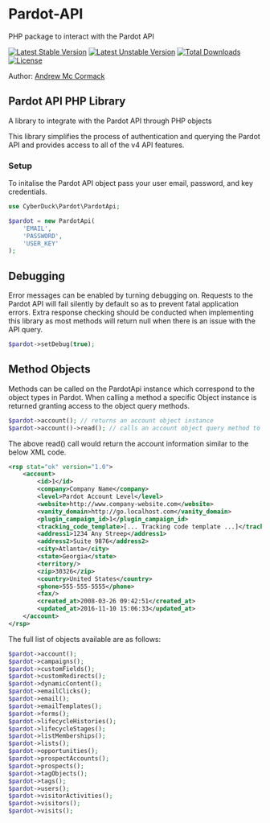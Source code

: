 # Pardot-API
PHP package to interact with the Pardot API

[![Latest Stable Version](https://poser.pugx.org/cyber-duck/Pardot-API/v/stable)](https://packagist.org/packages/cyber-duck/Pardot-API)
[![Latest Unstable Version](https://poser.pugx.org/cyber-duck/Pardot-API/v/unstable)](https://packagist.org/packages/cyber-duck/Pardot-API)
[![Total Downloads](https://poser.pugx.org/cyber-duck/Pardot-API/downloads)](https://packagist.org/packages/cyber-duck/Pardot-API)
[![License](https://poser.pugx.org/cyber-duck/Pardot-API/license)](https://packagist.org/packages/cyber-duck/Pardot-API)

Author: [Andrew Mc Cormack](https://github.com/Andrew-Mc-Cormack)

## Pardot API PHP Library

A library to integrate with the Pardot API through PHP objects

This library simplifies the process of authentication and querying the Pardot API and provides access to all of the v4 API features.

### Setup

To initalise the Pardot API object pass your user email, password, and key credentials.

```php
use CyberDuck\Pardot\PardotApi;

$pardot = new PardotApi(
    'EMAIL',
    'PASSWORD',
    'USER_KEY'
);
```

## Debugging

Error messages can be enabled by turning debugging on. Requests to the Pardot API will fail silently by default so as to prevent
fatal application errors. Extra response checking should be conducted when implementing this library as most methods will return
null when there is an issue with the API query.

```php
$pardot->setDebug(true);
```

## Method Objects

Methods can be called on the PardotApi instance which correspond to the object types in Pardot. When calling a method a specific Object instance is returned granting access to the object query methods.

```php
$pardot->account(); // returns an account object instance
$pardot->account()->read(); // calls an account object query method to return a result
```

The above read() call would return the account information similar to the below XML code.

```xml
<rsp stat="ok" version="1.0">
    <account>
        <id>1</id>
        <company>Company Name</company>
        <level>Pardot Account Level</level>
        <website>http://www.company-website.com</website>
        <vanity_domain>http://go.localhost.com</vanity_domain>
        <plugin_campaign_id>1</plugin_campaign_id>
        <tracking_code_template>[... Tracking code template ...]</tracking_code_template>
        <address1>1234 Any Streep</address1>
        <address2>Suite 9876</address2>
        <city>Atlanta</city>
        <state>Georgia</state>
        <territory/>
        <zip>30326</zip>
        <country>United States</country>
        <phone>555-555-5555</phone>
        <fax/>
        <created_at>2008-03-26 09:42:51</created_at>
        <updated_at>2016-11-10 15:06:33</updated_at>
    </account>
</rsp>
```

The full list of objects available are as follows:

```php
$pardot->account();
$pardot->campaigns();
$pardot->customFields();
$pardot->customRedirects();
$pardot->dynamicContent();
$pardot->emailClicks();
$pardot->email();
$pardot->emailTemplates();
$pardot->forms();
$pardot->lifecycleHistories();
$pardot->lifecycleStages();
$pardot->listMemberships();
$pardot->lists();
$pardot->opportunities();
$pardot->prospectAccounts();
$pardot->prospects();
$pardot->tagObjects();
$pardot->tags();
$pardot->users();
$pardot->visitorActivities();
$pardot->visitors();
$pardot->visits();
```
